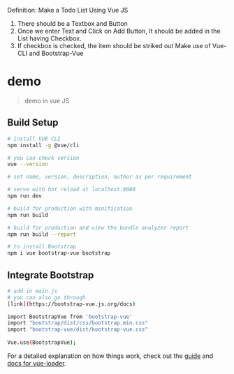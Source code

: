 Definition: 
Make a Todo List Using Vue JS
1. There should be a Textbox and Button
2. Once we enter Text and Click on Add Button, It should be added in the List having Checkbox.
3. If checkbox is checked, the item should be striked out
Make use of Vue-CLI and Bootstrap-Vue

# demo

> demo in vue JS

## Build Setup


``` bash
# install VUE CLI
npm install -g @vue/cli

# you can check version
vue --version

# set name, version, description, author as per requirement

# serve with hot reload at localhost:8080
npm run dev

# build for production with minification
npm run build

# build for production and view the bundle analyzer report
npm run build --report

# to install Bootstrap
npm i vue bootstrap-vue bootstrap
```

## Integrate Bootstrap

``` bash
# add in main.js
# you can also go through 
[link](https://bootstrap-vue.js.org/docs)

import BootstrapVue from 'bootstrap-vue'
import "bootstrap/dist/css/bootstrap.min.css"
import "bootstrap-vue/dist/bootstrap-vue.css"
 
Vue.use(BootstrapVue);

```

For a detailed explanation on how things work, check out the [guide](http://vuejs-templates.github.io/webpack/) and [docs for vue-loader](http://vuejs.github.io/vue-loader).
